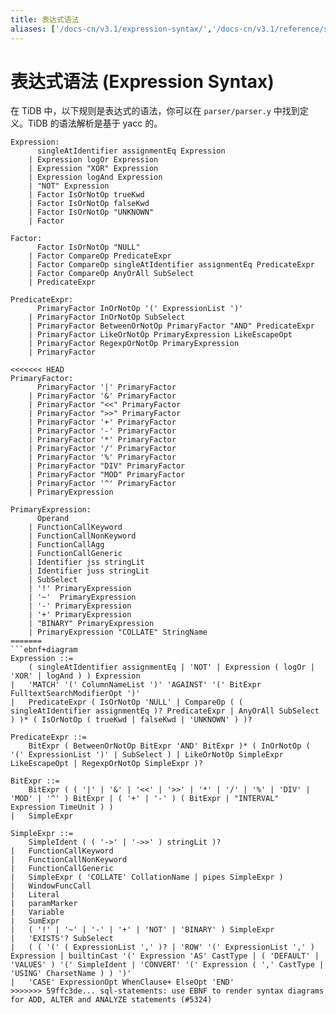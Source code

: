 ```yaml
---
title: 表达式语法
aliases: ['/docs-cn/v3.1/expression-syntax/','/docs-cn/v3.1/reference/sql/language-structure/expression-syntax/']
---
```


# 表达式语法 (Expression Syntax)

在 TiDB 中，以下规则是表达式的语法，你可以在 `parser/parser.y` 中找到定义。TiDB 的语法解析是基于 yacc 的。

```
Expression:
      singleAtIdentifier assignmentEq Expression
    | Expression logOr Expression
    | Expression "XOR" Expression
    | Expression logAnd Expression
    | "NOT" Expression
    | Factor IsOrNotOp trueKwd
    | Factor IsOrNotOp falseKwd
    | Factor IsOrNotOp "UNKNOWN"
    | Factor

Factor:
      Factor IsOrNotOp "NULL"
    | Factor CompareOp PredicateExpr
    | Factor CompareOp singleAtIdentifier assignmentEq PredicateExpr
    | Factor CompareOp AnyOrAll SubSelect
    | PredicateExpr

PredicateExpr:
      PrimaryFactor InOrNotOp '(' ExpressionList ')'
    | PrimaryFactor InOrNotOp SubSelect
    | PrimaryFactor BetweenOrNotOp PrimaryFactor "AND" PredicateExpr
    | PrimaryFactor LikeOrNotOp PrimaryExpression LikeEscapeOpt
    | PrimaryFactor RegexpOrNotOp PrimaryExpression
    | PrimaryFactor

<<<<<<< HEAD
PrimaryFactor:
      PrimaryFactor '|' PrimaryFactor
    | PrimaryFactor '&' PrimaryFactor
    | PrimaryFactor "<<" PrimaryFactor
    | PrimaryFactor ">>" PrimaryFactor
    | PrimaryFactor '+' PrimaryFactor
    | PrimaryFactor '-' PrimaryFactor
    | PrimaryFactor '*' PrimaryFactor
    | PrimaryFactor '/' PrimaryFactor
    | PrimaryFactor '%' PrimaryFactor
    | PrimaryFactor "DIV" PrimaryFactor
    | PrimaryFactor "MOD" PrimaryFactor
    | PrimaryFactor '^' PrimaryFactor
    | PrimaryExpression

PrimaryExpression:
      Operand
    | FunctionCallKeyword
    | FunctionCallNonKeyword
    | FunctionCallAgg
    | FunctionCallGeneric
    | Identifier jss stringLit
    | Identifier juss stringLit
    | SubSelect
    | '!' PrimaryExpression
    | '~'  PrimaryExpression
    | '-' PrimaryExpression
    | '+' PrimaryExpression
    | "BINARY" PrimaryExpression
    | PrimaryExpression "COLLATE" StringName
=======
```ebnf+diagram
Expression ::=
    ( singleAtIdentifier assignmentEq | 'NOT' | Expression ( logOr | 'XOR' | logAnd ) ) Expression
|   'MATCH' '(' ColumnNameList ')' 'AGAINST' '(' BitExpr FulltextSearchModifierOpt ')'
|   PredicateExpr ( IsOrNotOp 'NULL' | CompareOp ( ( singleAtIdentifier assignmentEq )? PredicateExpr | AnyOrAll SubSelect ) )* ( IsOrNotOp ( trueKwd | falseKwd | 'UNKNOWN' ) )?

PredicateExpr ::=
    BitExpr ( BetweenOrNotOp BitExpr 'AND' BitExpr )* ( InOrNotOp ( '(' ExpressionList ')' | SubSelect ) | LikeOrNotOp SimpleExpr LikeEscapeOpt | RegexpOrNotOp SimpleExpr )?

BitExpr ::=
    BitExpr ( ( '|' | '&' | '<<' | '>>' | '*' | '/' | '%' | 'DIV' | 'MOD' | '^' ) BitExpr | ( '+' | '-' ) ( BitExpr | "INTERVAL" Expression TimeUnit ) )
|   SimpleExpr

SimpleExpr ::=
    SimpleIdent ( ( '->' | '->>' ) stringLit )?
|   FunctionCallKeyword
|   FunctionCallNonKeyword
|   FunctionCallGeneric
|   SimpleExpr ( 'COLLATE' CollationName | pipes SimpleExpr )
|   WindowFuncCall
|   Literal
|   paramMarker
|   Variable
|   SumExpr
|   ( '!' | '~' | '-' | '+' | 'NOT' | 'BINARY' ) SimpleExpr
|   'EXISTS'? SubSelect
|   ( ( '(' ( ExpressionList ',' )? | 'ROW' '(' ExpressionList ',' ) Expression | builtinCast '(' Expression 'AS' CastType | ( 'DEFAULT' | 'VALUES' ) '(' SimpleIdent | 'CONVERT' '(' Expression ( ',' CastType | 'USING' CharsetName ) ) ')'
|   'CASE' ExpressionOpt WhenClause+ ElseOpt 'END'
>>>>>>> 59ffc3de... sql-statements: use EBNF to render syntax diagrams for ADD, ALTER and ANALYZE statements (#5324)
```
